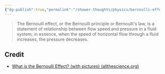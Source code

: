 ```yaml
---
{"dg-publish":true,"permalink":"/shower-thoughts/physics/bernoulli-effect/","dgPassFrontmatter":true}
---
```


> The Bernoulli effect, or the Bernoulli principle or Bernoulli's law, is a statement of relationship between flow speed and pressure in a fluid system; in essence, when the speed of horizontal flow through a fluid increases, the pressure decreases.
## Credit
- [What is the Bernoulli Effect? (with pictures) (allthescience.org)](https://www.allthescience.org/what-is-the-bernoulli-effect.htm)